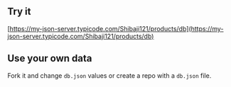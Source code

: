 ## Try it

[https://my-json-server.typicode.com/Shibaji121/products/db](https://my-json-server.typicode.com/Shibaji121/products/db)

## Use your own data

Fork it and change `db.json` values or create a repo with a `db.json` file.
